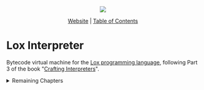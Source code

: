 <div align="center">
    <img src="https://craftinginterpreters.com/image/header.png">

  [Website][Crafting Interpreters] | [Table of Contents]
</div>

[Crafting Interpreters]: https://craftinginterpreters.com/
[Table of Contents]: https://craftinginterpreters.com/contents.html
[Lox programming language]: https://craftinginterpreters.com/the-lox-language.html

# Lox Interpreter
Bytecode virtual machine for the [Lox programming language], following Part 3 of the book "[Crafting Interpreters]".

<details>
<summary>Remaining Chapters</summary>

- 26. Garbage Collection
- 27. Classes and Instances
- 28. Methods and Initializers
- 29. Superclasses
- 30. Optimization 